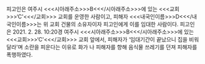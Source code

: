 피고인은 여주시 <<<시아래주소>>>B<<</시아래주소>>>에 있는 <<<교회>>>‘C'<<</교회>>> 교회를 운영한 사람이고, 피해자 <<<내국인이름>>>D<<</내국인이름>>>는 위 교회 건물의 소유자이자 피고인에게 이를 임대한 사람이다.
피고인은 2021. 2. 28. 10:20경 여주시 <<<시아래주소>>>B<<</시아래주소>>>에 있는 <<<교회>>>‘C'<<</교회>>> 교회 앞에서, 피해자가 ‘임대기간이 끝났으니 집을 비워달라'며 소란을 피운다는 이유로 화가 나 피해자를 향해 음식물 쓰레기를 던져 피해자를 폭행하였다.
